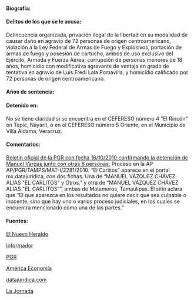 #### Biografía:

#### Delitos de los que se le acusa:

Delincuencia organizada, privación ilegal de la libertad en su modalidad de causar daño en agravio de 72 personas de origen centroamericano, violación a la Ley Federal de Armas de Fuego y Explosivos, portación de armas de fuego y posesión de cartucho, ambos de uso exclusivo del Ejército, Armada y Fuerza Aérea; corrupción de personas menores de 18 años, homicidio con modificativa agravante de ventaja en grado de tentativa en agravio de Luis Fredi Lala Pomavilla, y homicidio calificado por 72 personas de origen centroamericano. 

#### Años de sentencia: 

#### Detenido en: 

No se tiene claridad si se encuentra en  el CEFERESO número 4 "El Rincón" en Tepic, Nayarit, o en el CEFERESO número 5 Oriente, en el Municipio de Villa Aldama, Veracruz.

#### Comentarios:

[Boletín oficial de la PGR con fecha 16/10/2010 confirmando la detención de Manuel Vargas junto con otras 8 personas.](http://www.pgr.gob.mx/prensa/2007/bol10/Oct/b118910.shtm)
Proceso en la AP AP/PGR/TAMPS/MAT-I/2281/2010.
“El Carlitos” aparece en el portal mx.datajuridica, con dos fichas. Una de “MANUEL VÁZQUEZ CHÁVEZ ALIAS "EL CARLITOS" y Otros.” y otra de “MANUEL VÁZQUEZ CHÁVEZ ALIAS "EL CARLITOS””, ambas de Matamoros, Tamaulipas. El sitio aclara que “El que aparezca en los resultados no quiere decir que sea culpable o inocente, sino que hay uno o varios proceso judiciales, en los cuales se encuentra mencionado como una de las partes.”

#### Fuentes:

[El Nuevo Heraldo](http://www.elnuevoheraldo.com/el_valle/editorial/article_fc7d9d96-7c14-5330-8d5a-9fe93959cf0e.html?mode=jqm) 

[Informador](http://www.informador.com.mx/mexico/2010/241874/6/la-matanza-de-tamaulipas-tiene-presuntos-responsables.htm) 

[PGR](http://www.pgr.gob.mx/prensa/2007/bol10/Oct/b118910.shtm) 

[América Economía](http://www.americaeconomia.com/politica-sociedad/politica/implicado-en-masacre-de-tamaulipas-narra-la-forma-en-que-reclutan-migrant) 

[datajuridica.com](http://mx.datajuridica.com/default.aspx)

[La Jornada](http://www.jornada.unam.mx/2010/09/06/politica/003n1pol) 

